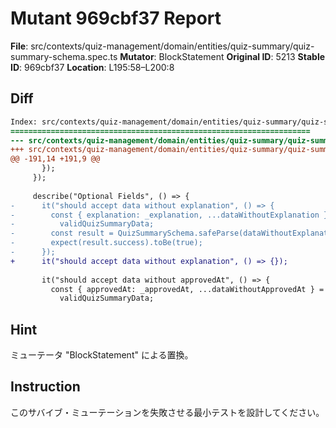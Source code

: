 # Mutant 969cbf37 Report

**File**: src/contexts/quiz-management/domain/entities/quiz-summary/quiz-summary-schema.spec.ts
**Mutator**: BlockStatement
**Original ID**: 5213
**Stable ID**: 969cbf37
**Location**: L195:58–L200:8

## Diff

```diff
Index: src/contexts/quiz-management/domain/entities/quiz-summary/quiz-summary-schema.spec.ts
===================================================================
--- src/contexts/quiz-management/domain/entities/quiz-summary/quiz-summary-schema.spec.ts	original
+++ src/contexts/quiz-management/domain/entities/quiz-summary/quiz-summary-schema.spec.ts	mutated #5213
@@ -191,14 +191,9 @@
       });
     });
 
     describe("Optional Fields", () => {
-      it("should accept data without explanation", () => {
-        const { explanation: _explanation, ...dataWithoutExplanation } =
-          validQuizSummaryData;
-        const result = QuizSummarySchema.safeParse(dataWithoutExplanation);
-        expect(result.success).toBe(true);
-      });
+      it("should accept data without explanation", () => {});
 
       it("should accept data without approvedAt", () => {
         const { approvedAt: _approvedAt, ...dataWithoutApprovedAt } =
           validQuizSummaryData;
```

## Hint

ミューテータ "BlockStatement" による置換。

## Instruction

このサバイブ・ミューテーションを失敗させる最小テストを設計してください。

